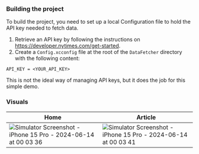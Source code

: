 ### Building the project
To build the project, you need to set up a local Configuration file to hold the API key needed to fetch data.

1. Retrieve an API key by following the instructions on https://developer.nytimes.com/get-started.
2. Create a `Config.xcconfig` file at the root of the `DataFetcher` directory with the following content:
```
API_KEY = <YOUR_API_KEY>
```

This is not the ideal way of managing API keys, but it does the job for this simple demo.

### Visuals

| Home | Article |
|----------|----------|
| ![Simulator Screenshot - iPhone 15 Pro - 2024-06-14 at 00 03 36](https://github.com/gustafguner/u6i-data-fetcher-app/assets/1573205/55663d41-2140-4634-8fe3-4e3a4f0a3f92)  | ![Simulator Screenshot - iPhone 15 Pro - 2024-06-14 at 00 03 41](https://github.com/gustafguner/u6i-data-fetcher-app/assets/1573205/bc4cd9e4-5412-491c-b0b5-17af08dfd0b7) |

